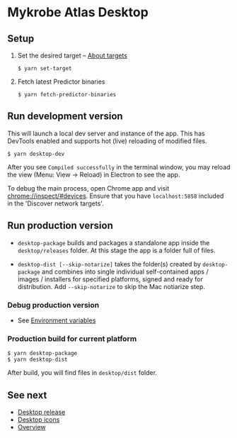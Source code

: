 # Mykrobe Atlas Desktop

## Setup

1. Set the desired target – [About targets](targets.md)

	```
	$ yarn set-target
	```

2. Fetch latest Predictor binaries

	```
	$ yarn fetch-predictor-binaries
	```

## Run development version

This will launch a local dev server and instance of the app. This has DevTools enabled and supports hot (live) reloading of modified files.

	$ yarn desktop-dev

After you see `Compiled successfully` in the terminal window, you may reload the view (Menu: View → Reload) in Electron to see the app.

To debug the main process, open Chrome app and visit [chrome://inspect/#devices](chrome://inspect/#devices). Ensure that you have `localhost:5858` included in the 'Discover network targets'.

## Run production version

* `desktop-package` builds and packages a standalone app inside the `desktop/releases` folder. At this stage the app is a folder full of files.

* `desktop-dist [--skip-notarize]` takes the folder(s) created by `desktop-package` and combines into single individual self-contained apps / images / installers for specified platforms, signed and ready for distribution. Add `--skip-notarize` to skip the Mac notiarize step.

### Debug production version

- See [Environment variables](dotenv.md)

### Production build for current platform

	$ yarn desktop-package
	$ yarn desktop-dist

After build, you will find files in `desktop/dist` folder.

## See next

- [Desktop release](desktop-release.md)
- [Desktop icons](desktop-icons.md)
- [Overview](../README.md)